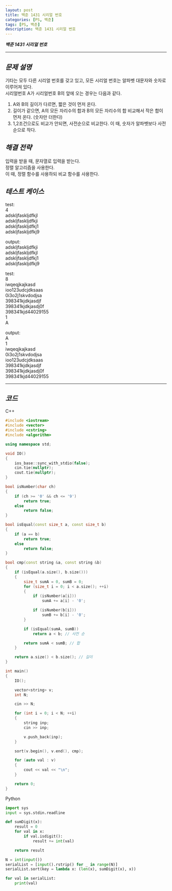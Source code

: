 ```yaml
---
layout: post
title: 백준 1431 시리얼 번호
categories: [PS, 백준]
tags: [PS, 백준]
description: 백준 1431 시리얼 번호
---
```


**_백준 1431 시리얼 번호_**

<hr>

## **_문제 설명_**

기타는 모두 다른 시리얼 번호를 갖고 있고, 모든 시리얼 번호는 알파벳 대문자와 숫자로 이루어져 있다.  
시리얼번호 A가 시리얼번호 B의 앞에 오는 경우는 다음과 같다.

1. A와 B의 길이가 다르면, 짧은 것이 먼저 온다.
2. 길이가 같으면, A의 모든 자리수의 합과 B의 모든 자리수의 합 비교해서 작은 합이 먼저 온다. (숫자만 더한다)
3. 1,2조건으로도 비교가 안되면, 사전순으로 비교한다. 이 때, 숫자가 알파벳보다 사전순으로 작다.

## **_해결 전략_**

입력을 받을 때, 문자열로 입력을 받는다.  
정렬 알고리즘을 사용한다.  
이 때, 정렬 함수를 사용하되 비교 함수를 사용한다.

## **_테스트 케이스_**

test:  
4  
adskljfaskljdfkjl  
adskljfaskljdfkji  
adskljfaskljdfkj1  
adskljfaskljdfkj9

output:  
adskljfaskljdfkji  
adskljfaskljdfkjl  
adskljfaskljdfkj1  
adskljfaskljdfkj9

test:  
8  
iwqeqjkajkasd  
ioo123udcjdksaas  
0i3o2j1skvdodjsa  
398341kjdkjasdjf  
398341kjdkjasdj0f  
398341kjd44029155  
1  
A

output:  
A  
1  
iwqeqjkajkasd  
0i3o2j1skvdodjsa  
ioo123udcjdksaas  
398341kjdkjasdjf  
398341kjdkjasdj0f  
398341kjd44029155

<hr>

## **_코드_**

C++

```c++
#include <iostream>
#include <vector>
#include <cstring>
#include <algorithm>

using namespace std;

void IO()
{
    ios_base::sync_with_stdio(false);
    cin.tie(nullptr);
    cout.tie(nullptr);
}

bool isNumber(char ch)
{
    if (ch >= '0' && ch <= '9')
        return true;
    else
        return false;
}

bool isEqual(const size_t a, const size_t b)
{
    if (a == b)
        return true;
    else
        return false;
}

bool cmp(const string &a, const string &b)
{
    if (isEqual(a.size(), b.size()))
    {
        size_t sumA = 0, sumB = 0;
        for (size_t i = 0; i < a.size(); ++i)
        {
            if (isNumber(a[i]))
                sumA += a[i] - '0';

            if (isNumber(b[i]))
                sumB += b[i] - '0';
        }

        if (isEqual(sumA, sumB))
            return a < b; // 사전 순

        return sumA < sumB; // 합
    }

    return a.size() < b.size(); // 길이
}

int main()
{
    IO();

    vector<string> v;
    int N;

    cin >> N;

    for (int i = 0; i < N; ++i)
    {
        string inp;
        cin >> inp;

        v.push_back(inp);
    }

    sort(v.begin(), v.end(), cmp);

    for (auto val : v)
    {
        cout << val << "\n";
    }

    return 0;
}
```

Python

```python
import sys
input = sys.stdin.readline

def sumDigit(x):
    result = 0
    for val in x:
        if val.isdigit():
            result += int(val)

    return result

N = int(input())
serialList = [input().rstrip() for _ in range(N)]
serialList.sort(key = lambda x: (len(x), sumDigit(x), x))

for val in serialList:
    print(val)
```
